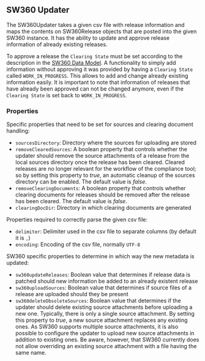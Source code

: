 
## <a name="SW360Updater">SW360 Updater</a>

The SW360Updater takes a given csv file with release
information and maps the contents on SW360Release objects
that are posted into the given SW360 instance. 
It has the ability to update and approve release information of already existing releases.


To approve a release the `Clearing State` must be set according to the description in the [SW360 Data Model](../sw360-data-model.html).
A functionality to simply add information without approving it was provided by having a `Clearing State` called `WORK_IN_PROGRESS`.
This allows to add and change already existing information easily. It is important to note that information of releases that
have already been approved can not be changed anymore, even if the `Clearing State` is set back to `WORK_IN_PROGRESS`.

### Properties
Specific properties that need to be set for sources and clearing document handling:

- `sourcesDirectory`: Directory where the sources for uploading are stored
- `removeClearedSources`: A boolean property that controls whether the updater should remove the source attachments of a release from the local sources directory once the release has been cleared. Cleared releases are no longer relevant for the workflow of the compliance tool; so by setting this property to *true*, an automatic cleanup of the sources directory can be enabled. The default value is *false*.
- `removeClearingDocuments`: A boolean property that controls whether clearing documents for releases should be removed after the release has been cleared. The default value is *false*.
- `clearingDocDir`: Directory in which clearing documents are generated

Properties required to correctly parse the given csv file:

- `delimiter`: Delimiter used in the csv file to separate columns (by default it is `,`)
- `encoding`: Encoding of the csv file, normally `UTF-8` 

SW360 specific properties to determine in which way the new metadata is updated:

- `sw360updateReleases`: Boolean value that determines if release data is patched should new information be added to an already existent release
- `sw360uploadSources`: Boolean value that determines if source files of a release are uploaded should they be present
- `sw360deleteObsoleteSources`: Boolean value that determines if the updater should delete existing source attachments before uploading a new one. Typically, there is only a single source attachment. By setting this property to *true*, a new source attachment replaces any existing ones. As SW360 supports multiple source attachments, it is also possible to configure the updater to upload new source attachments in addition to existing ones. Be aware, however, that SW360 currently does not allow overriding an existing source attachment with a file having the same name.

